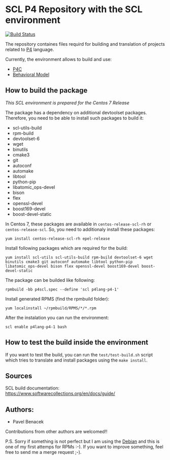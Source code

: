 # SCL P4 Repository with the SCL environment

[![Build Status](https://travis-ci.com/benycze/centos-p4-scl.svg?branch=master)](https://travis-ci.com/benycze/centos-p4-scl)
  
The repository containes files requird for building and translation of projects related to [P4](https://github.com/p4lang) language.

Currently, the environment allows to build and use:
* [P4C](https://github.com/p4lang/p4c)  
* [Behavioral Model](https://github.com/p4lang/behavioral-model)

## How to build the package

*This SCL environment is prepared for the Centos 7 Release*

The package has a dependency on additional devtoolset packages. Therefore, you need to be able to install such packages to build it:
* scl-utils-build 
* rpm-build
* devtoolset-6
* wget 
* binutils 
* cmake3
* git 
* autoconf 
* automake 
* libtool
* python-pip
* libatomic_ops-devel
* bison
* flex
* openssl-devel
* boost169-devel
* boost-devel-static

In Centos 7, these packages are available in `centos-release-scl-rh` or `centos-release-scl`. So, you need to additionaly install these
packages:

```
yum install centos-release-scl-rh epel-release
```

Install following packages which are required for the build:

```
yum install scl-utils scl-utils-build rpm-build devtoolset-6 wget binutils cmake3 git autoconf automake libtool python-pip libatomic_ops-devel bison flex openssl-devel boost169-devel boost-devel-static
```

The package can be builded like following:

```
rpmbuild -bb p4scl.spec --define 'scl p4lang-p4-1'
```

Install generated RPMS (find the rpmbuild folder):

```
yum localinstall ~/rpmbuild/RPMS/*/*.rpm
```

After the instalation you can run the environment:

```
scl enable p4lang-p4-1 bash
```

## How to test the build inside the environment

If you want to test the build, you can run the `test/test-build.sh` script which tries to translate and install packages using the `make install`. 

## Sources

SCL build documentation: https://www.softwarecollections.org/en/docs/guide/

## Authors:

* Pavel Benacek 

Contributions from other authors are welcomed!!

P.S. Sorry if something is not perfect but I am using the [Debian](https://www.debian.org) and this is one of my first attemps for RPMs :-). If you want to improve something, feel free to send me a merge request ;-).


